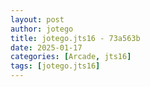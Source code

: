 ```yaml
---
layout: post
author: jotego
title: jotego.jts16 - 73a563b
date: 2025-01-17
categories: [Arcade, jts16]
tags: [jotego.jts16]
---
```


